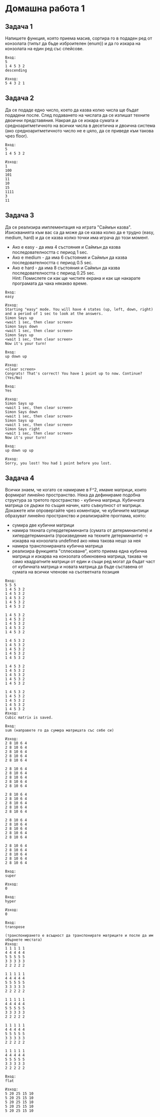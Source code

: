 # Домашна работа 1

## Задача 1
Напишете функция, която приема масив, сортира го в подаден ред от конзолата (типът да бъде изброителен (enum)) и да го изкара на конзолата на един ред със спейсове.

```
Вход:
5
1 4 5 3 2 
descending

Изход:
5 4 3 2 1
```

## Задача 2
Да се подаде едно число, което да казва колко числа ще бъдат подадени после. След подаването на числата да се изпишат техните двоични представяния. Накрая да се изкара сумата и средноаритметичното на всички числа в десетична и двоична система (ако средноаритметичното число не е цяло, да се приведе към такова чрез floor).
```
Вход:
5
1 4 5 3 2 

Изход:
1
100
101
11
10
15
1111
3
11
```

## Задача 3
Да се реализира имплементация на играта "Саймън казва". Изискванията към вас са да може да се казва колко да е трудно (easy, medium, hard)  и да се казва колко точки има играча до този момент.
* Ако е easy - да има 4 състояния и Саймън да казва последователността с период 1 sec.
* Ако е medium - да има 6 състояния и Саймън да казва последователността с период 0.5 sec.
* Ако е hard - да има 8 състояния и Саймън да казва последователността с период 0.25 sec. <br>
Hint: Помислете си как ще чистите екрана и как ще накарате програмата да чака някакво време.
```
Вход:
easy

Изход:
Starting "easy" mode. You will have 4 states (up, left, down, right) and a period of 1 sec to look at the answers.
Simon Says up
<wait 1 sec, then clear screen>
Simon Says down
<wait 1 sec, then clear screen>
Simon Says up
<wait 1 sec, then clear screen>
Now it's your turn!

Вход:
up down up

Изход:
<clear screen>
Congrats! That's correct! You have 1 point up to now. Continue? (Yes/No)

Вход:
Yes

Изход:
Simon Says up
<wait 1 sec, then clear screen>
Simon Says down
<wait 1 sec, then clear screen>
Simon Says up
<wait 1 sec, then clear screen>
Simon Says right
<wait 1 sec, then clear screen>
Now it's your turn!

Вход:
up down up up

Изход:
Sorry, you lost! You had 1 point before you lost.
```


## Задача 4
Всички знаем, че когато се намираме в F^2, имаме матрици, които формират линейно пространство. Нека да дефинираме подобна структура за третото пространство - кубична матрица. Кубичната матрица се държи по същия начин, като съвкупност от матрици. Докажете или опровергайте чрез коментари, че кубичните матрици образуват линейно пространство и реализирайте прогпама, която:
* сумира две кубични матрици
* намира тяхната супердетерминанта (сумата от детерминантите) и хипердетерминанта (произведение на техните детерминанти) -> изкарва на конзолата undefined ако няма такова нещо за нея
* намира транспонираната кубична матрица
* реализира функцията "сплескване", която приема една кубична матрица и изкарва на конзолата обикновена матрица, такава че само квадратните матрици от един и същи ред могат да бъдат част от кубичната матрица и новата матрица да бъде съставена от сумата на всички членове на съответната позиция


```
Вход:
5 5 5
1 4 5 3 2
1 4 5 3 2
1 4 5 3 2
1 4 5 3 2
1 4 5 3 2

1 4 5 3 2
1 4 5 3 2
1 4 5 3 2
1 4 5 3 2
1 4 5 3 2

1 4 5 3 2
1 4 5 3 2
1 4 5 3 2
1 4 5 3 2
1 4 5 3 2

1 4 5 3 2
1 4 5 3 2
1 4 5 3 2
1 4 5 3 2
1 4 5 3 2

1 4 5 3 2
1 4 5 3 2
1 4 5 3 2
1 4 5 3 2
1 4 5 3 2
Изход:
Cubic matrix is saved.

Вход:
sum (направете го да сумира матрицата със себе си)

Изход:
2 8 10 6 4
2 8 10 6 4
2 8 10 6 4
2 8 10 6 4
2 8 10 6 4

2 8 10 6 4
2 8 10 6 4
2 8 10 6 4
2 8 10 6 4
2 8 10 6 4

2 8 10 6 4
2 8 10 6 4
2 8 10 6 4
2 8 10 6 4
2 8 10 6 4

2 8 10 6 4
2 8 10 6 4
2 8 10 6 4
2 8 10 6 4
2 8 10 6 4

2 8 10 6 4
2 8 10 6 4
2 8 10 6 4
2 8 10 6 4
2 8 10 6 4

Вход:
super

Изход:
0

Вход:
hyper

Изход:
0

Вход:
transpose

(транспонирането е всъщност да транспонирате матриците и после да им обърнете местата)
Изход:
1 1 1 1 1
4 4 4 4 4
5 5 5 5 5
3 3 3 3 3
2 2 2 2 2

1 1 1 1 1
4 4 4 4 4
5 5 5 5 5
3 3 3 3 3
2 2 2 2 2

1 1 1 1 1
4 4 4 4 4
5 5 5 5 5
3 3 3 3 3
2 2 2 2 2

1 1 1 1 1
4 4 4 4 4
5 5 5 5 5
3 3 3 3 3
2 2 2 2 2

1 1 1 1 1
4 4 4 4 4
5 5 5 5 5
3 3 3 3 3
2 2 2 2 2

Вход:
flat

Изход:
5 20 25 15 10
5 20 25 15 10
5 20 25 15 10
5 20 25 15 10
5 20 25 15 10
```
